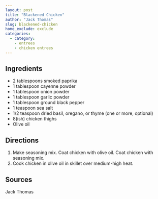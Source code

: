 ```yaml
---
layout: post
title: "Blackened Chicken"
author: "Jack Thomas"
slug: blackened-chicken
home_exclude: exclude
categories:
  - category:
    - entrees
    - chicken entrees
---
```


## Ingredients

- 2 tablespoons smoked paprika
- 1 tablespoon cayenne powder
- 1 tablespoon onion powder
- 1 tablespoon garlic powder
- 1 tablespoon ground black pepper
- 1 teaspoon sea salt
- 1/2 teaspoon dried basil, oregano, or thyme (one or more, optional)
- 8(ish) chicken thighs
- Olive oil

## Directions

1. Make seasoning mix. Coat chicken with olive oil. Coat chicken with seasoning mix.
2. Cook chicken in olive oil in skillet over medium-high heat.

## Sources

Jack Thomas
